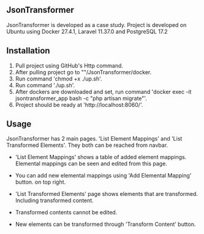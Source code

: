 ## JsonTransformer
JsonTransformer is developed as a case study.
Project is developed on Ubuntu using Docker 27.4.1, Laravel 11.37.0 and PostgreSQL 17.2

## Installation
1) Pull project using GitHub's Http command.
2) After pulling project go to ""/JsonTransformer/docker.
3) Run command 'chmod +x ./up.sh'.
4) Run command './up.sh'.
5) After dockers are downloaded and set, run command 'docker exec -it jsontransformer_app bash -c "php artisan migrate"'.
6) Project should be ready at 'http://localhost:8060/'.

## Usage
JsonTransformer has 2 main pages. 'List Element Mappings' and 'List Transformed Elements'. They both can be reached from navbar.

- 'List Element Mappings' shows a table of added element mappings. Elemental mappings can be seen and edited from this page.
- You can add new elemental mappings using 'Add Elemental Mapping' button. on top right.

- 'List Transformed Elements' page shows elements that are transformed. Including transformed content. 
- Transformed contents cannot be edited.
- New elements can be transformed through 'Transform Content' button.